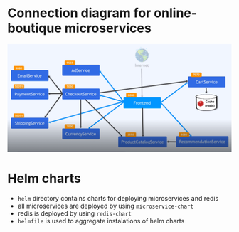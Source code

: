 # Connection diagram for online-boutique microservices
![connection-diagram](../docs/images/connection-diagram.png)

# Helm charts

- `helm` directory contains charts for deploying microservices and redis
- all microservices are deployed by using `microservice-chart`
- redis is deployed by using `redis-chart`
- `helmfile` is used to aggregate instalations of helm charts
